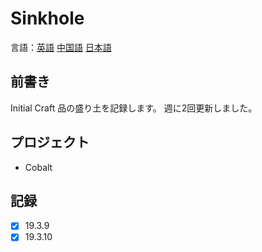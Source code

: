 # Sinkhole

言語：[英語](https://github.com/InitialCraft/Sinkhole/blob/master/Readme.md) [中国語](https://github.com/InitialCraft/Sinkhole/blob/master/Readme_zh_CN.md) [日本語](https://github.com/InitialCraft/Sinkhole/blob/master/Readme_ja_JP.md)

## 前書き

Initial Craft 品の盛り土を記録します。 週に2回更新しました。



## プロジェクト

 - Cobalt



## 記録

- [x] 19.3.9
- [x] 19.3.10